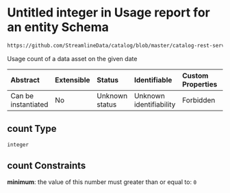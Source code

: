 # Untitled integer in Usage report for an entity Schema

```txt
https://github.com/StreamlineData/catalog/blob/master/catalog-rest-service/src/main/resources/json/schema/type/usageReport.json#/properties/count
```

Usage count of a data asset on the given date

| Abstract            | Extensible | Status         | Identifiable            | Custom Properties | Additional Properties | Access Restrictions | Defined In                                                               |
| :------------------ | :--------- | :------------- | :---------------------- | :---------------- | :-------------------- | :------------------ | :----------------------------------------------------------------------- |
| Can be instantiated | No         | Unknown status | Unknown identifiability | Forbidden         | Allowed               | none                | [usageReport.json*](usageReport.md) |

## count Type

`integer`

## count Constraints

**minimum**: the value of this number must greater than or equal to: `0`

